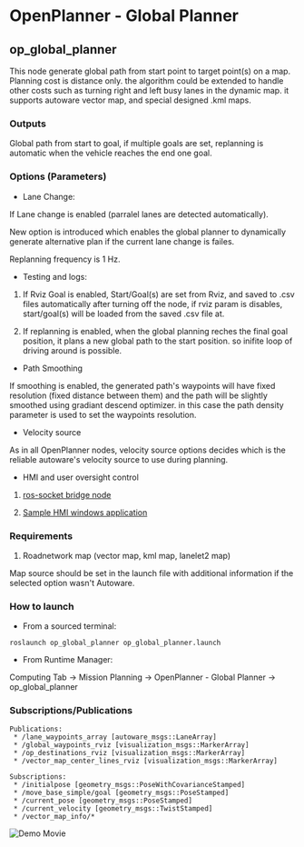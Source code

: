 # OpenPlanner - Global Planner 

## op_global_planner 

This node generate global path from start point to target point(s) on a map. Planning cost is distance only. the algorithm could be extended to handle other costs such as turning right and left busy lanes in the dynamic map. it supports autoware vector map, and special designed .kml maps.

### Outputs
Global path from start to goal, if multiple goals are set, replanning is automatic when the vehicle reaches the end one goal.


### Options (Parameters)

- Lane Change: 

If Lane change is enabled (parralel lanes are detected automatically). 

New option is introduced which enables the global planner to dynamically generate alternative plan if the current lane change is failes. 

Replanning frequency is 1 Hz. 


- Testing and logs:

 
1. If Rviz Goal is enabled, Start/Goal(s) are set from Rviz, and saved to .csv files automatically after turning off the node, if rviz param is disables, start/goal(s) will be loaded from  the saved .csv file at.

2. If replanning is enabled, when the global planning reches the final goal position, it plans a new global path to the start position. so inifite loop of driving around is possible. 


- Path Smoothing 

If smoothing is enabled, the generated path's waypoints will have fixed resolution (fixed distance between them) and the path will be slightly smoothed using gradiant descend optimizer. in this case the path density parameter is used to set the waypoints resolution. 

- Velocity source 

As in all OpenPlanner nodes, velocity source options decides which is the reliable autoware's velocity source to use during planning.

- HMI and user oversight control 

1. [ros-socket bridge node](https://gitlab.com/hatem-darweesh-autoware.ai/core_planning/-/tree/openplanner.1.13/op_utilities)

2. [Sample HMI windows application](https://gitlab.com/hatem-darweesh-autoware.ai/op_hmi_socket_client)


### Requirements

1. Roadnetwork map (vector map, kml map, lanelet2 map) 

Map source should be set in the launch file with additional information if the selected option wasn't Autoware. 

### How to launch

* From a sourced terminal:

`roslaunch op_global_planner op_global_planner.launch`

* From Runtime Manager:

Computing Tab -> Mission Planning -> OpenPlanner - Global Planner  -> op_global_planner

### Subscriptions/Publications


```
Publications: 
 * /lane_waypoints_array [autoware_msgs::LaneArray]
 * /global_waypoints_rviz [visualization_msgs::MarkerArray]
 * /op_destinations_rviz [visualization_msgs::MarkerArray]
 * /vector_map_center_lines_rviz [visualization_msgs::MarkerArray]

Subscriptions: 
 * /initialpose [geometry_msgs::PoseWithCovarianceStamped]
 * /move_base_simple/goal [geometry_msgs::PoseStamped]
 * /current_pose [geometry_msgs::PoseStamped]
 * /current_velocity [geometry_msgs::TwistStamped]
 * /vector_map_info/* 
```

![Demo Movie](https://youtu.be/BS5nLtBsXPE)
